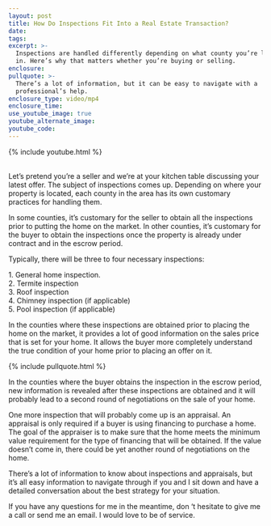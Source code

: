 ```yaml
---
layout: post
title: How Do Inspections Fit Into a Real Estate Transaction?
date:
tags:
excerpt: >-
  Inspections are handled differently depending on what county you’re located
  in. Here’s why that matters whether you’re buying or selling.
enclosure:
pullquote: >-
  There’s a lot of information, but it can be easy to navigate with a
  professional’s help.
enclosure_type: video/mp4
enclosure_time:
use_youtube_image: true
youtube_alternate_image:
youtube_code:
---
```


{% include youtube.html %}

<br>Let’s pretend you’re a seller and we’re at your kitchen table discussing your latest offer. The subject of inspections comes up. Depending on where your property is located, each county in the area has its own customary practices for handling them.&nbsp;

In some counties, it’s customary for the seller to obtain all the inspections prior to putting the home on the market. In other counties, it’s customary for the buyer to obtain the inspections once the property is already under contract and in the escrow period.

Typically, there will be three to four necessary inspections:

1\. General home inspection.<br>2\. Termite inspection<br>3\. Roof inspection<br>4\. Chimney inspection (if applicable)<br>5\. Pool inspection (if applicable)

In the counties where these inspections are obtained prior to placing the home on the market, it provides a lot of good information on the sales price that is set for your home. It allows the buyer more completely understand the true condition of your home prior to placing an offer on it.&nbsp;

{% include pullquote.html %}

In the counties where the buyer obtains the inspection in the escrow period, new information is revealed after these inspections are obtained and it will probably lead to a second round of negotiations on the sale of your home.

One more inspection that will probably come up is an appraisal. An appraisal is only required if a buyer is using financing to purchase a home. The goal of the appraiser is to make sure that the home meets the minimum value requirement for the type of financing that will be obtained. If the value doesn’t come in, there could be yet another round of negotiations on the home.

There’s a lot of information to know about inspections and appraisals, but it’s all easy information to navigate through if you and I sit down and have a detailed conversation about the best strategy for your situation.

If you have any questions for me in the meantime, don ‘t hesitate to give me a call or send me an email. I would love to be of service.<br>&nbsp;
